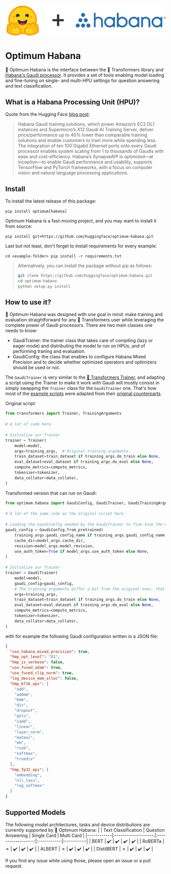 <!---
Copyright 2022 The HuggingFace Team. All rights reserved.

Licensed under the Apache License, Version 2.0 (the "License");
you may not use this file except in compliance with the License.
You may obtain a copy of the License at

    http://www.apache.org/licenses/LICENSE-2.0

Unless required by applicable law or agreed to in writing, software
distributed under the License is distributed on an "AS IS" BASIS,
WITHOUT WARRANTIES OR CONDITIONS OF ANY KIND, either express or implied.
See the License for the specific language governing permissions and
limitations under the License.
-->

<p align="center">
    <img src="readme_logo.png" />
</p>


# Optimum Habana

🤗 Optimum Habana is the interface between the 🤗 Transformers library and [Habana's Gaudi processor](https://docs.habana.ai/en/latest/index.html).
It provides a set of tools enabling model loading and fine-tuning on single- and multi-HPU settings for question answering and text classification.


## What is a Habana Processing Unit (HPU)?

Quote from the Hugging Face [blog post](https://huggingface.co/blog/habana):

> Habana Gaudi training solutions, which power Amazon’s EC2 DL1 instances and Supermicro’s X12 Gaudi AI Training Server, deliver price/performance up to 40% lower than comparable training solutions and enable customers to train more while spending less. The integration of ten 100 Gigabit Ethernet ports onto every Gaudi processor enables system scaling from 1 to thousands of Gaudis with ease and cost-efficiency. Habana’s SynapseAI® is optimized—at inception—to enable Gaudi performance and usability, supports TensorFlow and PyTorch frameworks, with a focus on computer vision and natural language processing applications.


## Install
To install the latest release of this package:

`pip install optimum[habana]`

Optimum Habana is a fast-moving project, and you may want to install it from source:

`pip install git+https://github.com/huggingface/optimum-habana.git`

Last but not least, don't forget to install requirements for every example:

`cd <example-folder>
pip install -r requirements.txt`

> Alternatively, you can install the package without pip as follows:
> ```bash
> git clone https://github.com/huggingface/optimum-habana.git
> cd optimum-habana
> python setup.py install
> ```


## How to use it?
🤗 Optimum Habana was designed with one goal in mind: make training and evaluation straightforward for any 🤗 Transformers user while leveraging the complete power of Gaudi processors.
There are two main classes one needs to know:
- GaudiTrainer: the trainer class that takes care of compiling (lazy or eager mode) and distributing the model to run on HPUs, and of performing traning and evaluation.
- GaudiConfig: the class that enables to configure Habana Mixed Precision and to decide whether optimized operators and optimizers should be used or not.

The `GaudiTrainer` is very similar to the [🤗 Transformers Trainer](https://huggingface.co/docs/transformers/main_classes/trainer), and adapting a script using the Trainer to make it work with Gaudi will mostly consist in simply swapping the `Trainer` class for the `GaudiTrainer` one.
That's how most of the [example scripts](https://github.com/huggingface/optimum-habana/tree/main/examples) were adapted from their [original counterparts](https://github.com/huggingface/transformers/tree/main/examples/pytorch).

Original script:
```python
from transformers import Trainer, TrainingArguments

# A lot of code here

# Initialize our Trainer
trainer = Trainer(
    model=model,
    args=training_args,  # Original training arguments.
    train_dataset=train_dataset if training_args.do_train else None,
    eval_dataset=eval_dataset if training_args.do_eval else None,
    compute_metrics=compute_metrics,
    tokenizer=tokenizer,
    data_collator=data_collator,
)
```


Transformed version that can run on Gaudi:
```python
from optimum.habana import GaudiConfig, GaudiTrainer, GaudiTrainingArguments

# A lot of the same code as the original script here

# Loading the GaudiConfig needed by the GaudiTrainer to fine-tune the model on HPUs
gaudi_config = GaudiConfig.from_pretrained(
    training_args.gaudi_config_name if training_args.gaudi_config_name else model_args.model_name_or_path,
    cache_dir=model_args.cache_dir,
    revision=model_args.model_revision,
    use_auth_token=True if model_args.use_auth_token else None,
)

# Initialize our Trainer
trainer = GaudiTrainer(
    model=model,
    gaudi_config=gaudi_config,
    # The training arguments differ a bit from the original ones, that is why we use GaudiTrainingArguments
    args=training_args,
    train_dataset=train_dataset if training_args.do_train else None,
    eval_dataset=eval_dataset if training_args.do_eval else None,
    compute_metrics=compute_metrics,
    tokenizer=tokenizer,
    data_collator=data_collator,
)
```

with for example the following Gaudi configuration written in a JSON file:
```json
{
  "use_habana_mixed_precision": true,
  "hmp_opt_level": "O1",
  "hmp_is_verbose": false,
  "use_fused_adam": true,
  "use_fused_clip_norm": true,
  "log_device_mem_alloc": false,
  "hmp_bf16_ops": [
    "add",
    "addmm",
    "bmm",
    "div",
    "dropout",
    "gelu",
    "iadd",
    "linear",
    "layer_norm",
    "matmul",
    "mm",
    "rsub",
    "softmax",
    "truediv"
  ],
  "hmp_fp32_ops": [
    "embedding",
    "nll_loss",
    "log_softmax"
  ]
}
```


## Supported Models

The following model architectures, tasks and device distributions are currently supported by 🤗 Optimum Habana:
|            | Text Classification | Question Answering | Single Card | Multi Card |
|------------|:-------------------:|:------------------:|:-----------:|:----------:|
| BERT       | :heavy_check_mark:  | :heavy_check_mark: | :heavy_check_mark: | :heavy_check_mark: |
| RoBERTa    | ✗                   | :heavy_check_mark: | :heavy_check_mark: | :heavy_check_mark: |
| ALBERT     | ✗                   | :heavy_check_mark: | :heavy_check_mark: | :heavy_check_mark: |
| DistilBERT | ✗                   | :heavy_check_mark: | :heavy_check_mark: | :heavy_check_mark: |

If you find any issue while using those, please open an issue or a pull request.

